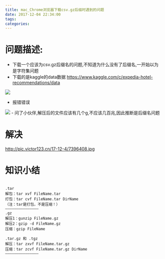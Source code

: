 ```yaml
---
title: mac_Chrome浏览器下载csv.gz后缀时遇到的问题
date: 2017-12-04 22:34:00
tags:
categories:
---
```

# 问题描述:
- 下载一个应该为csv.gz后缀名的问题,不知道为什么没有了后缀名,一开始以为是字符集问题
- 下载的是kaggle的data数据
https://www.kaggle.com/c/expedia-hotel-recommendations/data

<img src="http://pic.victor123.cn/17-12-4/19333252.jpg">

- 报错错误
<img src="http://pic.victor123.cn/17-12-4/81379727.jpg">
- 问了小伙伴,解压后的文件应该有几个g,不应该几百兆,因此推断是后缀名问题

# 解决

http://pic.victor123.cn/17-12-4/7396408.jpg

# 知识小结
```

.tar 
解包：tar xvf FileName.tar
打包：tar cvf FileName.tar DirName
（注：tar是打包，不是压缩！）
———————————————
.gz
解压1：gunzip FileName.gz
解压2：gzip -d FileName.gz
压缩：gzip FileName

.tar.gz 和 .tgz
解压：tar zxvf FileName.tar.gz
压缩：tar zcvf FileName.tar.gz DirName
———————————————

```

